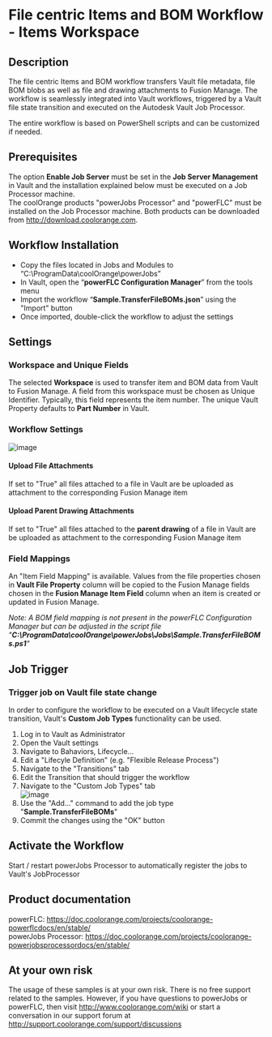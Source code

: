 # File centric Items and BOM Workflow - Items Workspace

## Description
The file centric Items and BOM workflow transfers Vault file metadata, file BOM blobs as well as file and drawing attachments to Fusion Manage. The workflow is seamlessly integrated into Vault workflows, triggered by a Vault file state transition and executed on the Autodesk Vault Job Processor.

The entire workflow is based on PowerShell scripts and can be customized if needed.

## Prerequisites
The option **Enable Job Server** must be set in the **Job Server Management** in Vault and the installation explained below must be executed on a Job Processor machine.  
The coolOrange products "powerJobs Processor" and "powerFLC" must be installed on the Job Processor machine. Both products can be downloaded from http://download.coolorange.com. 

## Workflow Installation
- Copy the files located in Jobs and Modules to “C:\ProgramData\coolOrange\powerJobs”
- In Vault, open the “**powerFLC Configuration Manager**” from the tools menu
- Import the workflow “**Sample.TransferFileBOMs.json**” using the "Import" button
- Once imported, double-click the workflow to adjust the settings

## Settings
### Workspace and Unique Fields
The selected **Workspace** is used to transfer item and BOM data from Vault to Fusion Manage. A field from this workspace must be chosen as Unique Identifier. Typically, this field represents the item number. The unique Vault Property defaults to **Part Number** in Vault.

### Workflow Settings
![image](https://user-images.githubusercontent.com/5640189/142255486-745417bc-6807-4396-a865-9e3fc8d513dc.png)

#### Upload File Attachments
If set to "True" all files attached to a file in Vault are be uploaded as attachment to the corresponding Fusion Manage item

#### Upload Parent Drawing Attachments
If set to "True" all files attached to the **parent drawing** of a file in Vault are be uploaded as attachment to the corresponding Fusion Manage item

### Field Mappings  
An "Item Field Mapping" is available. Values from the file properties chosen in **Vault File Property** column will be copied to the Fusion Manage fields chosen in the **Fusion Manage Item Field** column when an item is created or updated in Fusion Manage.  

*Note: A BOM field mapping is not present in the powerFLC Configuration Manager but can be adjusted in the script file "**C:\ProgramData\coolOrange\powerJobs\Jobs\Sample.TransferFileBOMs.ps1**"*

## Job Trigger
### Trigger job on Vault file state change
In order to configure the workflow to be executed on a Vault lifecycle state transition, Vault's **Custom Job Types** functionality can be used.

1) Log in to Vault as Administrator
2) Open the Vault settings
3) Navigate to Bahaviors, Lifecycle...
4) Edit a "Lifecyle Definition" (e.g. "Flexible Release Process")
5) Navigate to the "Transitions" tab
6) Edit the Transition that should trigger the workflow
7) Navigate to the "Custom Job Types" tab  
![image](https://user-images.githubusercontent.com/5640189/142255805-1a2ffbf4-7d66-4ffb-b6f4-d136162b7665.png)
8) Use the "Add..." command to add the job type "**Sample.TransferFileBOMs**"
9) Commit the changes using the "OK" button

## Activate the Workflow
Start / restart powerJobs Processor to automatically register the jobs to Vault's JobProcessor 

## Product documentation
powerFLC: https://doc.coolorange.com/projects/coolorange-powerflcdocs/en/stable/  
powerJobs Processor: https://doc.coolorange.com/projects/coolorange-powerjobsprocessordocs/en/stable/  

## At your own risk
The usage of these samples is at your own risk. There is no free support related to the samples. However, if you have questions to powerJobs or powerFLC, then visit http://www.coolorange.com/wiki or start a conversation in our support forum at http://support.coolorange.com/support/discussions